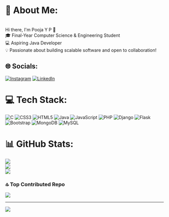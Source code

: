 # 💫 About Me:
<br>Hi there, I'm Pooja Y P 👋<br>🎓 Final-Year Computer Science & Engineering Student<br>💻 Aspiring Java Developer<br>💡 Passionate about building scalable software and open to collaboration!


## 🌐 Socials:
[![Instagram](https://img.shields.io/badge/Instagram-%23E4405F.svg?logo=Instagram&logoColor=white)](https://www.instagram.com/updatewith_us/reels/?next=%2F) [![LinkedIn](https://img.shields.io/badge/LinkedIn-%230077B5.svg?logo=linkedin&logoColor=white)](https://linkedin.com/in/www.linkedin.com/in/pooja-y-p-93a673209) 

# 💻 Tech Stack:
![C](https://img.shields.io/badge/c-%2300599C.svg?style=flat-square&logo=c&logoColor=white) ![CSS3](https://img.shields.io/badge/css3-%231572B6.svg?style=flat-square&logo=css3&logoColor=white) ![HTML5](https://img.shields.io/badge/html5-%23E34F26.svg?style=flat-square&logo=html5&logoColor=white) ![Java](https://img.shields.io/badge/java-%23ED8B00.svg?style=flat-square&logo=openjdk&logoColor=white) ![JavaScript](https://img.shields.io/badge/javascript-%23323330.svg?style=flat-square&logo=javascript&logoColor=%23F7DF1E) ![PHP](https://img.shields.io/badge/php-%23777BB4.svg?style=flat-square&logo=php&logoColor=white) ![Django](https://img.shields.io/badge/django-%23092E20.svg?style=flat-square&logo=django&logoColor=white) ![Flask](https://img.shields.io/badge/flask-%23000.svg?style=flat-square&logo=flask&logoColor=white) ![Bootstrap](https://img.shields.io/badge/bootstrap-%238511FA.svg?style=flat-square&logo=bootstrap&logoColor=white) ![MongoDB](https://img.shields.io/badge/MongoDB-%234ea94b.svg?style=flat-square&logo=mongodb&logoColor=white) ![MySQL](https://img.shields.io/badge/mysql-4479A1.svg?style=flat-square&logo=mysql&logoColor=white)
# 📊 GitHub Stats:
![](https://github-readme-stats.vercel.app/api?username=Pooja-Y-P&theme=cobalt&hide_border=false&include_all_commits=true&count_private=true)<br/>
![](https://github-readme-streak-stats.herokuapp.com/?user=Pooja-Y-P&theme=cobalt&hide_border=false)<br/>
![](https://github-readme-stats.vercel.app/api/top-langs/?username=Pooja-Y-P&theme=cobalt&hide_border=false&include_all_commits=true&count_private=true&layout=compact)

### 🔝 Top Contributed Repo
![](https://github-contributor-stats.vercel.app/api?username=Pooja-Y-P&limit=5&theme=dark&combine_all_yearly_contributions=true)

---
[![](https://visitcount.itsvg.in/api?id=Pooja-Y-P&icon=0&color=0)](https://visitcount.itsvg.in)

<!-- Proudly created with GPRM ( https://gprm.itsvg.in ) -->
